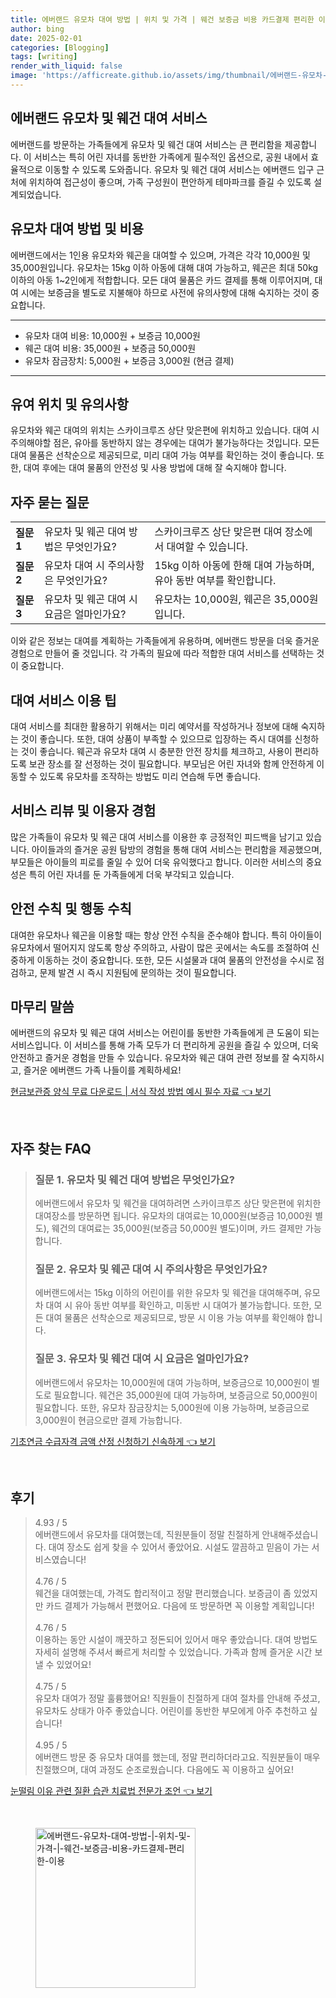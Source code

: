 ```yaml
---
title: 에버랜드 유모차 대여 방법 | 위치 및 가격 | 웨건 보증금 비용 카드결제 편리한 이용
author: bing
date: 2025-02-01
categories: [Blogging]
tags: [writing]
render_with_liquid: false
image: 'https://afficreate.github.io/assets/img/thumbnail/에버랜드-유모차-대여-방법-|-위치-및-가격-|-웨건-보증금-비용-카드결제-편리한-이용.webp'
---
```



<h2 id='에버랜드_유모차_및_웨건_대여_서비스'>에버랜드 유모차 및 웨건 대여 서비스</h2>

<p>에버랜드를 방문하는 가족들에게 유모차 및 웨건 대여 서비스는 큰 편리함을 제공합니다. 이 서비스는 특히 어린 자녀를 동반한 가족에게 필수적인 옵션으로, 공원 내에서 효율적으로 이동할 수 있도록 도와줍니다. 유모차 및 웨건 대여 서비스는 에버랜드 입구 근처에 위치하여 접근성이 좋으며, 가족 구성원이 편안하게 테마파크를 즐길 수 있도록 설계되었습니다.</p>

<h2 id='유모차_대여_방법_및_비용'>유모차 대여 방법 및 비용</h2>

<p>에버랜드에서는 1인용 유모차와 웨곤을 대여할 수 있으며, 가격은 각각 10,000원 및 35,000원입니다. 유모차는 15kg 이하 아동에 대해 대여 가능하고, 웨곤은 최대 50kg 이하의 아동 1~2인에게 적합합니다. 모든 대여 물품은 카드 결제를 통해 이루어지며, 대여 시에는 보증금을 별도로 지불해야 하므로 사전에 유의사항에 대해 숙지하는 것이 중요합니다.</p>

<hr />

<ul>
    <li>유모차 대여 비용: 10,000원 + 보증금 10,000원</li>
    <li>웨곤 대여 비용: 35,000원 + 보증금 50,000원</li>
    <li>유모차 잠금장치: 5,000원 + 보증금 3,000원 (현금 결제)</li>
</ul>

<hr />

<h2 id='대여_위치_및_유의사항'>유여 위치 및 유의사항</h2>

<p>유모차와 웨곤 대여의 위치는 스카이크루즈 상단 맞은편에 위치하고 있습니다. 대여 시 주의해야할 점은, 유아를 동반하지 않는 경우에는 대여가 불가능하다는 것입니다. 모든 대여 물품은 선착순으로 제공되므로, 미리 대여 가능 여부를 확인하는 것이 좋습니다. 또한, 대여 후에는 대여 물품의 안전성 및 사용 방법에 대해 잘 숙지해야 합니다.</p>

<h2 id='자주_묻는_질문'>자주 묻는 질문</h2>

<table>
    <tr>
        <td><b>질문 1</b></td>
        <td>유모차 및 웨곤 대여 방법은 무엇인가요?</td>
        <td>스카이크루즈 상단 맞은편 대여 장소에서 대여할 수 있습니다.</td>
    </tr>
    <tr>
        <td><b>질문 2</b></td>
        <td>유모차 대여 시 주의사항은 무엇인가요?</td>
        <td>15kg 이하 아동에 한해 대여 가능하며, 유아 동반 여부를 확인합니다.</td>
    </tr>
    <tr>
        <td><b>질문 3</b></td>
        <td>유모차 및 웨곤 대여 시 요금은 얼마인가요?</td>
        <td>유모차는 10,000원, 웨곤은 35,000원입니다.</td>
    </tr>
</table>

<p>이와 같은 정보는 대여를 계획하는 가족들에게 유용하며, 에버랜드 방문을 더욱 즐거운 경험으로 만들어 줄 것입니다. 각 가족의 필요에 따라 적합한 대여 서비스를 선택하는 것이 중요합니다.</p>

<h2 id='대여_서비스_이용_팁'>대여 서비스 이용 팁</h2>

<p>대여 서비스를 최대한 활용하기 위해서는 미리 예약서를 작성하거나 정보에 대해 숙지하는 것이 좋습니다. 또한, 대여 상품이 부족할 수 있으므로 입장하는 즉시 대여를 신청하는 것이 좋습니다. 웨곤과 유모차 대여 시 충분한 안전 장치를 체크하고, 사용이 편리하도록 보관 장소를 잘 선정하는 것이 필요합니다. 부모님은 어린 자녀와 함께 안전하게 이동할 수 있도록 유모차를 조작하는 방법도 미리 연습해 두면 좋습니다.</p>

<h2 id='서비스_리뷰_및_이용자_경험'>서비스 리뷰 및 이용자 경험</h2>

<p>많은 가족들이 유모차 및 웨곤 대여 서비스를 이용한 후 긍정적인 피드백을 남기고 있습니다. 아이들과의 즐거운 공원 탐방의 경험을 통해 대여 서비스는 편리함을 제공했으며, 부모들은 아이들의 피로를 줄일 수 있어 더욱 유익했다고 합니다. 이러한 서비스의 중요성은 특히 어린 자녀를 둔 가족들에게 더욱 부각되고 있습니다.</p>

<h2 id='안전_수칙 및_행동_수칙'>안전 수칙 및 행동 수칙</h2>

<p>대여한 유모차나 웨곤을 이용할 때는 항상 안전 수칙을 준수해야 합니다. 특히 아이들이 유모차에서 떨어지지 않도록 항상 주의하고, 사람이 많은 곳에서는 속도를 조절하여 신중하게 이동하는 것이 중요합니다. 또한, 모든 시설물과 대여 물품의 안전성을 수시로 점검하고, 문제 발견 시 즉시 지원팀에 문의하는 것이 필요합니다.</p>

<h2 id='마무리_말씀'>마무리 말씀</h2>

<p>에버랜드의 유모차 및 웨곤 대여 서비스는 어린이를 동반한 가족들에게 큰 도움이 되는 서비스입니다. 이 서비스를 통해 가족 모두가 더 편리하게 공원을 즐길 수 있으며, 더욱 안전하고 즐거운 경험을 만들 수 있습니다. 유모차와 웨곤 대여 관련 정보를 잘 숙지하시고, 즐거운 에버랜드 가족 나들이를 계획하세요!</p>


<p><a class="click-button" title="현금보관증 양식 무료 다운로드 | 서식 작성 방법 예시 필수 자료" href="https://afficreate.github.io/posts/%ED%98%84%EA%B8%88%EB%B3%B4%EA%B4%80%EC%A6%9D-%EC%96%91%EC%8B%9D-%EB%AC%B4%EB%A3%8C-%EB%8B%A4%EC%9A%B4%EB%A1%9C%EB%93%9C-%EC%84%9C%EC%8B%9D-%EC%9E%91%EC%84%B1-%EB%B0%A9%EB%B2%95-%EC%98%88%EC%8B%9C-%ED%95%84%EC%88%98-%EC%9E%90%EB%A3%8C/" rel="dofollow">현금보관증 양식 무료 다운로드 | 서식 작성 방법 예시 필수 자료 👈 보기</a></p><br>
<h2 id='자주_찾는_FAQ'>자주 찾는 FAQ</h2>
<div itemscope="" itemtype="https://schema.org/FAQPage"> 
<blockquote> 
<div itemscope="" itemprop="mainEntity" itemtype="https://schema.org/Question"> 
<h3 itemprop="name">질문 1. 유모차 및 웨건 대여 방법은 무엇인가요?</h3> 
<div itemscope="" itemprop="acceptedAnswer" itemtype="https://schema.org/Answer"> 
<span itemprop="text"> 
<p>에버랜드에서 유모차 및 웨건을 대여하려면 스카이크루즈 상단 맞은편에 위치한 대여장소를 방문하면 됩니다. 유모차의 대여료는 10,000원(보증금 10,000원 별도), 웨건의 대여료는 35,000원(보증금 50,000원 별도)이며, 카드 결제만 가능합니다.</p> 
</span> 
</div> 
</div> 

<div itemscope="" itemprop="mainEntity" itemtype="https://schema.org/Question"> 
<h3 itemprop="name">질문 2. 유모차 및 웨곤 대여 시 주의사항은 무엇인가요?</h3> 
<div itemscope="" itemprop="acceptedAnswer" itemtype="https://schema.org/Answer"> 
<span itemprop="text"> 
<p>에버랜드에서는 15kg 이하의 어린이를 위한 유모차 및 웨건을 대여해주며, 유모차 대여 시 유아 동반 여부를 확인하고, 미동반 시 대여가 불가능합니다. 또한, 모든 대여 물품은 선착순으로 제공되므로, 방문 시 이용 가능 여부를 확인해야 합니다.</p> 
</span> 
</div> 
</div> 

<div itemscope="" itemprop="mainEntity" itemtype="https://schema.org/Question"> 
<h3 itemprop="name">질문 3. 유모차 및 웨건 대여 시 요금은 얼마인가요?</h3> 
<div itemscope="" itemprop="acceptedAnswer" itemtype="https://schema.org/Answer"> 
<span itemprop="text"> 
<p>에버랜드에서 유모차는 10,000원에 대여 가능하며, 보증금으로 10,000원이 별도로 필요합니다. 웨건은 35,000원에 대여 가능하며, 보증금으로 50,000원이 필요합니다. 또한, 유모차 잠금장치는 5,000원에 이용 가능하며, 보증금으로 3,000원이 현금으로만 결제 가능합니다.</p> 
</span> 
</div> 
</div> 
</blockquote> 
</div>
<p><a class="click-button" title="기초연금 수급자격 금액 산정 신청하기 신속하게" href="https://afficreate.github.io/posts/%EA%B8%B0%EC%B4%88%EC%97%B0%EA%B8%88-%EC%88%98%EA%B8%89%EC%9E%90%EA%B2%A9-%EA%B8%88%EC%95%A1-%EC%82%B0%EC%A0%95-%EC%8B%A0%EC%B2%AD%ED%95%98%EA%B8%B0-%EC%8B%A0%EC%86%8D%ED%95%98%EA%B2%8C/" rel="dofollow">기초연금 수급자격 금액 산정 신청하기 신속하게 👈 보기</a></p><br>
<h2 id='후기'>후기</h2>
<div itemscope itemtype="https://schema.org/Product">
  <blockquote>
  <div itemprop="review" itemscope itemtype="https://schema.org/Review">
      <div itemprop="reviewRating" itemscope itemtype="https://schema.org/Rating"> <span itemprop="ratingValue">4.93</span> / <span itemprop="bestRating">5</span> </div>
      <span itemprop="reviewBody">에버랜드에서 유모차를 대여했는데, 직원분들이 정말 친절하게 안내해주셨습니다. 대여 장소도 쉽게 찾을 수 있어서 좋았어요. 시설도 깔끔하고 믿음이 가는 서비스였습니다!</span>
  </div>
  <br>
  <div itemprop="review" itemscope itemtype="https://schema.org/Review">
      <div itemprop="reviewRating" itemscope itemtype="https://schema.org/Rating"> <span itemprop="ratingValue">4.76</span> / <span itemprop="bestRating">5</span> </div>
      <span itemprop="reviewBody">웨건을 대여했는데, 가격도 합리적이고 정말 편리했습니다. 보증금이 좀 있었지만 카드 결제가 가능해서 편했어요. 다음에 또 방문하면 꼭 이용할 계획입니다!</span>
  </div>
  <br>
  <div itemprop="review" itemscope itemtype="https://schema.org/Review">
      <div itemprop="reviewRating" itemscope itemtype="https://schema.org/Rating"> <span itemprop="ratingValue">4.76</span> / <span itemprop="bestRating">5</span> </div>
      <span itemprop="reviewBody">이용하는 동안 시설이 깨끗하고 정돈되어 있어서 매우 좋았습니다. 대여 방법도 자세히 설명해 주셔서 빠르게 처리할 수 있었습니다. 가족과 함께 즐거운 시간 보낼 수 있었어요!</span>
  </div>
  <br>
  <div itemprop="review" itemscope itemtype="https://schema.org/Review">
      <div itemprop="reviewRating" itemscope itemtype="https://schema.org/Rating"> <span itemprop="ratingValue">4.75</span> / <span itemprop="bestRating">5</span> </div>
      <span itemprop="reviewBody">유모차 대여가 정말 훌륭했어요! 직원들이 친절하게 대여 절차를 안내해 주셨고, 유모차도 상태가 아주 좋았습니다. 어린이를 동반한 부모에게 아주 추천하고 싶습니다!</span>
  </div>
  <br>
  <div itemprop="review" itemscope itemtype="https://schema.org/Review">
      <div itemprop="reviewRating" itemscope itemtype="https://schema.org/Rating"> <span itemprop="ratingValue">4.95</span> / <span itemprop="bestRating">5</span> </div>
      <span itemprop="reviewBody">에버랜드 방문 중 유모차 대여를 했는데, 정말 편리하더라고요. 직원분들이 매우 친절했으며, 대여 과정도 순조로웠습니다. 다음에도 꼭 이용하고 싶어요!</span>
  </div>
  </blockquote>
</div>
<p><a class="click-button" title="눈떨림 이유 관련 질환 습관 치료법 전문가 조언" href="https://afficreate.github.io/posts/%EB%88%88%EB%96%A8%EB%A6%BC-%EC%9D%B4%EC%9C%A0-%EA%B4%80%EB%A0%A8-%EC%A7%88%ED%99%98-%EC%8A%B5%EA%B4%80-%EC%B9%98%EB%A3%8C%EB%B2%95-%EC%A0%84%EB%AC%B8%EA%B0%80-%EC%A1%B0%EC%96%B8/" rel="dofollow">눈떨림 이유 관련 질환 습관 치료법 전문가 조언 👈 보기</a></p><br>
<figure class="image"><img src="https://afficreate.github.io/assets/img/thumbnail/에버랜드-유모차-대여-방법-|-위치-및-가격-|-웨건-보증금-비용-카드결제-편리한-이용.webp" alt="에버랜드-유모차-대여-방법-|-위치-및-가격-|-웨건-보증금-비용-카드결제-편리한-이용" width="256" height="256"></figure>